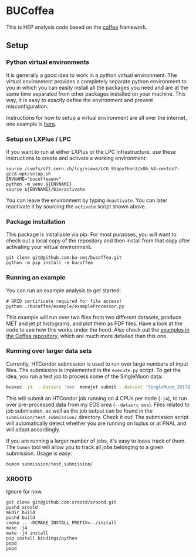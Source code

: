 # BUCoffea

This is HEP analysis code based on the [coffea](https://github.com/CoffeaTeam/coffea) framework.

## Setup

### Python virtual environments
It is generally a good idea to work in a python virtual environment. The virtual environment provides a completely separate python environment to you in which you can easily install all the packages you need and are at the same time separated from other packages installed on your machine. This way, it is easy to exactly define the environment and prevent misconfiguration.

Instructions for how to setup a virtual environment are all over the internet, one example is [here](https://hepdata-lib.readthedocs.io/en/latest/setup.html#sec-setup-virtualenv). 

### Setup on LXPlus / LPC
If you want to run at either LXPlus or the LPC infrastructure, use these instructions to create and activate a working environment:

```
source /cvmfs/sft.cern.ch/lcg/views/LCG_95apython3/x86_64-centos7-gcc8-opt/setup.sh
ENVNAME="bucoffeaenv"
python -m venv ${ENVNAME}
source ${ENVNAME}/bin/activate
```

You can leave the environment by typing `deactivate`. You can later reactivate it by sourcing the `activate` script shown above.

### Package installation
This package is installable via pip. For most purposes, you will want to check out a local copy of the repository and then install from that copy after activating your virtual environment.

```
git clone git@github.com:bu-cms/bucoffea.git
python -m pip install -e bucoffea
```

### Running an example
You can run an example analysis to get started:

```
# GRID certificate required for file access!
python ./bucoffea/example/exampleProcessor.py
```

This example will run over two files from two different datasets, produce MET and jet pt histograms, and plot them as PDF files.
Have a look at the code to see how this works under the hood. Also check out the [examples in the Coffea repository](https://github.com/CoffeaTeam/coffea/tree/master/binder), which are much more detailed than this one.


### Running over larger data sets

Currently, HTCondor submission is used to run over large numbers of input files. The submission is implemented in the `execute.py` script.
To get the idea, you run a test job to process some of the SingleMuon data:

```bash
buexec -j4  --datasrc 'eos' monojet submit --dataset 'SingleMuon_2017B'--async --filesperjob 30 --name "test_submission"
```

This will submit an HTCondor job running on 4 CPUs per node (`-j4`), to run over pre-processed data from my EOS area (`--datasrc eos`). Files related to job submission, as well as the job output can be found in the `submission/test_submission/` directory. Check it out!
The submission script will automatically detect whether you are running on lxplus or at FNAL and will adapt accordingly.

If you are running a larger number of jobs, it's easy to loose track of them. The `bumon` tool will allow you to track all jobs belonging to a given submission. Usage is easy:

`bumon submission/test_submission/`

### XROOTD
Ignore for now.

```
git clone git@github.com:xrootd/xrootd.git
pushd xrootd
mkdir build
pushd build
cmake .. -DCMAKE_INSTALL_PREFIX=../install
make -j4
make -j4 install
pip install bindings/python
popd
popd
```
